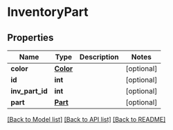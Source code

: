 # InventoryPart

## Properties
Name | Type | Description | Notes
------------ | ------------- | ------------- | -------------
**color** | [**Color**](Color.md) |  | [optional] 
**id** | **int** |  | [optional] 
**inv_part_id** | **int** |  | [optional] 
**part** | [**Part**](Part.md) |  | [optional] 

[[Back to Model list]](../README.md#documentation-for-models) [[Back to API list]](../README.md#documentation-for-api-endpoints) [[Back to README]](../README.md)


